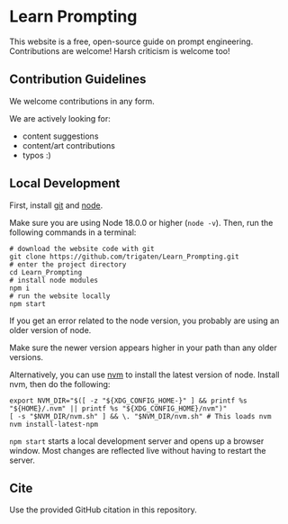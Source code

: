 # Learn Prompting

This website is a free, open-source guide on prompt engineering. Contributions are welcome!
Harsh criticism is welcome too!

## Contribution Guidelines

We welcome contributions in any form.

We are actively looking for:

- content suggestions
- content/art contributions
- typos :)



## Local Development

First, install [git](https://git-scm.com/book/en/v2/Getting-Started-Installing-Git) and [node](https://nodejs.org/en/download/).

Make sure you are using Node 18.0.0 or higher (`node -v`). Then, run the following commands in a terminal:
```
# download the website code with git
git clone https://github.com/trigaten/Learn_Prompting.git
# enter the project directory
cd Learn_Prompting
# install node modules
npm i
# run the website locally
npm start
```

If you get an error related to the node version, you probably are using an older version of node.

Make sure the newer version appears higher in your path than any older versions. 

Alternatively, you can use [nvm](https://github.com/nvm-sh/nvm#installing-and-updating) to install the latest version of node. Install nvm, then do the following:
```
export NVM_DIR="$([ -z "${XDG_CONFIG_HOME-}" ] && printf %s "${HOME}/.nvm" || printf %s "${XDG_CONFIG_HOME}/nvm")"
[ -s "$NVM_DIR/nvm.sh" ] && \. "$NVM_DIR/nvm.sh" # This loads nvm
nvm install-latest-npm
```


`npm start` starts a local development server and opens up a browser window. Most changes are reflected live without having to restart the server.

## Cite

Use the provided GitHub citation in this repository.
